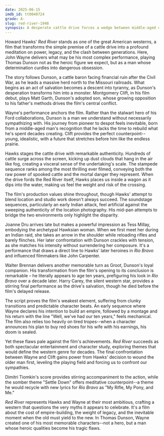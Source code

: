 ```yaml
---
date: 2025-06-15
imdb_id: tt0040724
grade: A-
slug: red-river-1948
synopsis: A desperate cattle drive forces a wedge between middle-aged cattle baron John Wayne and his young adopted son Montgomery Clift.
---
```


Howard Hawks' _Red River_ stands as one of the great American westerns, a film that transforms the simple premise of a cattle drive into a profound meditation on power, legacy, and the clash between generations. Here, John Wayne delivers what may be his most complex performance, playing Thomas Dunson not as the heroic figure we expect, but as a man whose determination curdles into dangerous obsession.

The story follows Dunson, a cattle baron facing financial ruin after the Civil War, as he leads a massive herd north to the Missouri railroads. What begins as an act of salvation becomes a descent into tyranny, as Dunson's desperation transforms him into a monster. Montgomery Clift, in his film debut, plays Matt Garth, Dunson's adopted son, whose growing opposition to his father's methods drives the film's central conflict.

Wayne's performance anchors the film. Rather than the stalwart hero of his Ford collaborations, Dunson is a man we understand without necessarily sympathizing with. His journey from pioneer to despot feels inevitable, born from a middle-aged man's recognition that he lacks the time to rebuild what he's spent decades creating. Clift provides the perfect counterpoint--young, idealistic, with a future that stretches before him like the endless prairie.

Hawks stages the cattle drive with remarkable authenticity. Hundreds of cattle surge across the screen, kicking up dust clouds that hang in the air like fog, creating a visceral sense of the undertaking's scale. The stampede sequence ranks among the most thrilling ever filmed, conveying both the raw power of spooked cattle and the mortal danger they represent. When the drive fords the Red River itself, Hawks places us inside a wagon as it dips into the water, making us feel the weight and risk of the crossing.

The film's production values shine throughout, though Hawks' attempt to blend location and studio work doesn't always succeed. The soundstage sequences, particularly an early Indian attack, feel artificial against the sweeping authenticity of the location photography. His mid-pan attempts to bridge the two environments only highlight the disparity.

Joanne Dru arrives late but makes a powerful impression as Tess Millay, embodying the archetypal Hawksian woman. When we first meet her during an Indian raid, she takes an arrow in the shoulder while reloading rifles and barely flinches. Her later confrontation with Dunson crackles with tension, as she matches his intensity without surrendering her composure. It's a performance that draws a direct line to Hawks' later heroines in <span data-imdb-id="tt0053221">_Rio Bravo_</span> and influenced filmmakers like John Carpenter.

Walter Brennan delivers another memorable turn as Groot, Dunson's loyal companion. His transformation from the film's opening to its conclusion is remarkable – he literally appears to age ten years, prefiguring his look in _Rio Bravo_ over a decade later. Harry Carey, the silent western star, provides a stirring final performance as the drive's salvation, though he died before the film's delayed release.

The script proves the film's weakest element, suffering from clunky transitions and predictable character beats. An early sequence where Wayne declares his intention to build an empire, followed by a montage and his return with the line "Well, we've had our ten years," feels mechanical. The film also relies too heavily on tired tropes--when a character announces his plan to buy red shoes for his wife with his earnings, his doom is sealed.

Yet these flaws pale against the film's achievements. _Red River_ succeeds as both spectacular entertainment and character study, exploring themes that would define the western genre for decades. The final confrontation between Wayne and Clift gains power from Hawks' decision to wound the older man first, leveling the playing field and forcing us to confront our sympathies.

Dimitri Tiomkin's score provides stirring accompaniment to the action, while the somber theme "Settle Down" offers meditative counterpoint--a theme he would recycle with new lyrics for _Rio Bravo_ as "My Rifle, My Pony, and Me."

_Red River_ represents Hawks and Wayne at their most ambitious, crafting a western that questions the very myths it appears to celebrate. It's a film about the cost of empire-building, the weight of legacy, and the inevitable moment when the old must yield to the new. In Thomas Dunson, Wayne created one of his most memorable characters--not a hero, but a man whose heroic qualities become his tragic flaws.